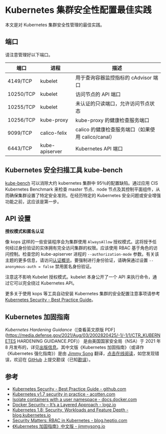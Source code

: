 # Kubernetes 集群安全性配置最佳实践

本文是对 Kubernetes 集群安全性管理的最佳实践。

## 端口

请注意管理好以下端口。

| 端口      | 进程           | 描述                                               |
| --------- | -------------- | -------------------------------------------------- |
| 4149/TCP  | kubelet        | 用于查询容器监控指标的 cAdvisor 端口               |
| 10250/TCP | kubelet        | 访问节点的 API 端口                                |
| 10255/TCP | kubelet        | 未认证的只读端口，允许访问节点状态                 |
| 10256/TCP | kube-proxy     | kube-proxy 的健康检查服务端口                      |
| 9099/TCP  | calico-felix   | calico 的健康检查服务端口（如果使用 calico/canal） |
| 6443/TCP  | kube-apiserver | Kubernetes API 端口                                |

## Kubernetes 安全扫描工具 kube-bench

[kube-bench](https://github.com/aquasecurity/kube-bench) 可以消除大约 kubernetes 集群中 95％的配置缺陷。通过应用 CIS Kubernetes Benchmark 来检查 master 节点、node 节点及其控制平面组件，从而确保集群设置了特定安全准则。在经历特定的 Kubernetes 安全问题或安全增强功能之前，这应该是第一步。

## API 设置

**授权模式和匿名认证**

像 kops 这样的一些安装程序会为集群使用 `AlwaysAllow` 授权模式。这将授予任何经过身份验证的实体拥有完全访问集群的权限。应该使用 RBAC 基于角色的访问控制。检查您的 kube-apiserver 进程的 `--authorization-mode` 参数。有关该主题的更多信息，请访问[认证概览](https://kubernetes.io/docs/admin/authorization/)。要强制进行身份验证，请确保通过设置 `--anonymous-auth = false` 禁用匿名身份验证。

注意这不影响 Kubelet 授权模式。kubelet 本身公开了一个 API 来执行命令，通过它可以完全绕过 Kubernetes API。

更多关于使用 kops 等工具自动安装 Kubernetes 集群的安全配置注意事项请参考 [Kubernetes Security - Best Practice Guide](https://github.com/freach/kubernetes-security-best-practice)。

## Kubernetes 加固指南

*Kubernetes Hardening Guidance*（[查看英文原版 PDF](https://media.defense.gov/2021/Aug/03/2002820425/-1/-1/1/CTR_KUBERNETES HARDENING GUIDANCE.PDF)） 是由美国国家安全局（NSA）于 2021 年 8 月发布的，详见[出版信息](https://jimmysong.io/kubernetes-hardening-guidance/publication-infomation.md)。其中文版《Kubernetes 加固指南》（或译作《Kubernetes 强化指南》）是由 [Jimmy Song](https://jimmysong.i/) 翻译，[点击在线阅读](https://jimmysong.io/kubernetes-hardening-guidance)，如您发现错误，欢迎在 [GitHub](https://github.com/rootsongjc/kubernetes-hardening-guidance) 上提交勘误（已知[勘误](https://jimmysong.io/kubernetes-hardening-guidance/corrigendum.html)）。

## 参考

- [Kubernetes Security - Best Practice Guide - github.com](https://github.com/freach/kubernetes-security-best-practice)
- [Kubernetes v1.7 security in practice - acotten.com](https://acotten.com/post/kube17-security)
- [Isolate containers with a user namespace - docs.docker.com](https://docs.docker.com/engine/security/userns-remap/)
- [Docker Security – It’s a Layered Approach - logz.io](https://logz.io/blog/docker-security/)
- [Kubernetes 1.8: Security, Workloads and Feature Depth - blog.kubernetes.io](https://blog.kubernetes.io/2017/09/kubernetes-18-security-workloads-and.html)
- [Security Matters: RBAC in Kubernetes - blog.heptio.com](https://blog.heptio.com/security-matters-rbac-in-kubernetes-e369b483c8d8)
- [《Kubernetes 加固指南》中文版 - jimmysong.io](https://jimmysong.io/kubernetes-hardening-guidance/)
